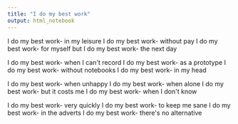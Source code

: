 ```yaml
---
title: "I do my best work"
output: html_notebook
---
```


I do my best work-   in my leisure
I do my best work-   without pay 
I do my best work-   for myself but
I do my best work-   the next day

I do my best work-   when I can't record
I do my best work-   as a prototype
I do my best work-   without notebooks
I do my best work-   in my head

I do my best work-   when unhappy
I do my best work-   when alone
I do my best work-   but it costs me
I do my best work-   when I don't know 

I do my best work-   very quickly
I do my best work-   to keep me sane
I do my best work-   in the adverts
I do my best work-   there's no alternative
